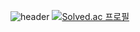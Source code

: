 ![header](https://capsule-render.vercel.app/api?type=wave&color=blue&height=200&section=header&text=KimJoonHyung&fontSize=90)
[![Solved.ac
프로필](http://mazassumnida.wtf/api/v2/generate_badge?boj=a2456542)](https://solved.ac/a2456542)
